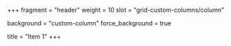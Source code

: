 +++
fragment = "header"
weight = 10
slot = "grid-custom-columns/column"

background = "custom-column"
force_background = true


title = "Item 1"
+++
